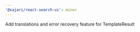```yaml
---
'@sajari/react-search-ui': minor
---
```


Add translations and error recovery feature for TemplateResult
